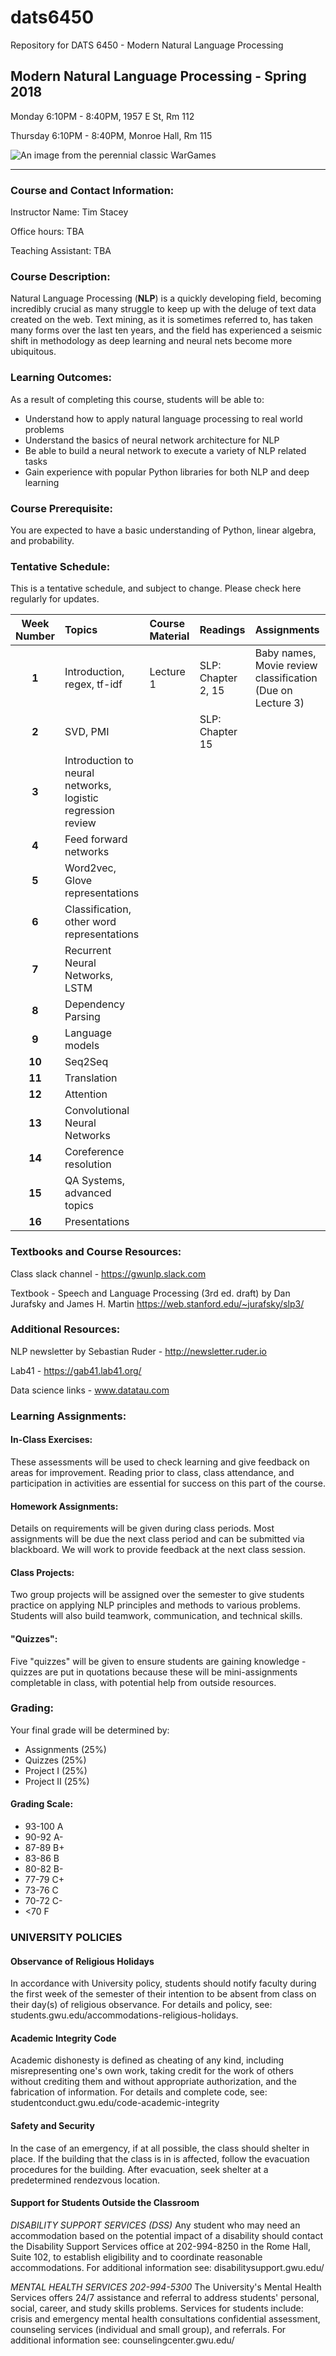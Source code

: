 # dats6450
Repository for DATS 6450 - Modern Natural Language Processing

    
##  Modern Natural Language Processing - Spring 2018
Monday 6:10PM - 8:40PM, 1957 E St, Rm 112

Thursday 6:10PM - 8:40PM, Monroe Hall, Rm 115


![An image from the perennial classic WarGames](https://i.imgur.com/gNya6RL.jpg)


----------

### Course and Contact Information:
Instructor Name: Tim Stacey

Office hours: TBA

Teaching Assistant: TBA

###  Course Description:
Natural Language Processing (**NLP**) is a quickly developing field, becoming incredibly crucial as many struggle to keep up with the deluge of text data created on the web. Text mining, as it is sometimes referred to, has taken many forms over the last ten years, and the field has experienced a seismic shift in methodology as deep learning and neural nets become more ubiquitous. 

### Learning Outcomes:
 As a result of completing this course, students will be able to:
 - Understand how to apply natural language processing to real world problems
 - Understand the basics of neural network architecture for NLP
 - Be able to build a neural network to execute a variety of NLP related tasks
 - Gain experience with popular Python libraries for both NLP and deep learning

### Course Prerequisite:
You are expected to have a basic understanding of Python, linear algebra, and probability.

### Tentative Schedule:
This is a tentative schedule, and subject to change. Please check here regularly for updates.

| Week Number      | Topics           | Course Material  | Readings| Assignments
| :-------------: |:-------------| :-----|:----|:------|
| **1**| Introduction, regex, tf-idf | Lecture 1 | SLP: Chapter 2, 15 | Baby names, Movie review classification (Due on Lecture 3)|
| **2** | SVD, PMI | | SLP: Chapter 15 | |
| **3** | Introduction to neural networks, logistic regression review |     | | |
| **4** | Feed forward networks |    | | |
| **5** | Word2vec, Glove representations |    | | |
| **6** | Classification, other word representations |   | | |
| **7** | Recurrent Neural Networks, LSTM |   | | |
| **8** | Dependency Parsing |    | | |
| **9** | Language models |    | | |
| **10** | Seq2Seq |    | | |
| **11** | Translation |    | |  |
| **12** | Attention |    | | |
| **13** | Convolutional Neural Networks |    | | |
| **14** | Coreference resolution |    | | |
| **15** | QA Systems, advanced topics |    | | |
| **16** | Presentations |    | | |

### Textbooks and Course Resources:
Class slack channel - https://gwunlp.slack.com

Textbook - Speech and Language Processing (3rd ed. draft) by
Dan Jurafsky and James H. Martin https://web.stanford.edu/~jurafsky/slp3/

### Additional Resources:
NLP newsletter by Sebastian Ruder - http://newsletter.ruder.io

Lab41 - https://gab41.lab41.org/

Data science links - www.datatau.com

### Learning Assignments:
#### In-Class Exercises:
 These assessments will be used to check learning and give feedback on areas for improvement. Reading prior to class, class attendance, and participation in activities are essential for success on this part of the course.
#### Homework Assignments:
 Details on requirements will be given during class periods. Most assignments will be due the next class period and can be submitted via blackboard. We will work to provide feedback at the next class session. 
#### Class Projects: 
Two group projects will be assigned over the semester to give students practice on applying NLP principles and methods to various problems. Students will also build teamwork, communication, and technical skills.
#### "Quizzes": 
Five "quizzes" will be given to ensure students are gaining knowledge - quizzes are put in quotations because these will be mini-assignments completable in class, with potential help from outside resources.

### Grading:
Your final grade will be determined by:
 - Assignments (25%) 
 - Quizzes (25%) 
 - Project I (25%) 
 - Project II (25%)

#### Grading Scale:

 - 93-100 A
 - 90-92 A- 
 - 87-89 B+
 - 83-86 B 
 - 80-82 B- 
 - 77-79 C+ 
 - 73-76 C 
 - 70-72 C- 
 - <70 F

###  UNIVERSITY POLICIES
#### Observance of Religious Holidays 
In accordance with University policy, students should notify faculty during the first week of the semester of their intention to be absent from class on their day(s) of religious observance. 
For details and policy, see: students.gwu.edu/accommodations-religious-holidays.

#### Academic Integrity Code
Academic dishonesty is defined as cheating of any kind, including misrepresenting one's own work, taking credit for the work of others without crediting them and without appropriate authorization, and the fabrication of information. 
For details and complete code, see: studentconduct.gwu.edu/code-academic-integrity

#### Safety and Security
In the case of an emergency, if at all possible, the class should shelter in place. If the building that the class is in is affected, follow the evacuation procedures for the building. After evacuation, seek shelter at a predetermined rendezvous location.

#### Support for Students Outside the Classroom
*DISABILITY SUPPORT SERVICES (DSS)*
Any student who may need an accommodation based on the potential impact of a disability should contact the Disability Support Services office at 202-994-8250 in the Rome Hall, Suite 102, to establish eligibility and to coordinate reasonable accommodations. 
For additional information see: disabilitysupport.gwu.edu/

*MENTAL HEALTH SERVICES  202-994-5300*
The University's Mental Health Services offers 24/7 assistance and referral to address students' personal, social, career, and study skills problems. Services for students include: crisis and emergency mental health consultations confidential assessment, counseling services (individual and small group), and referrals. 
For additional information see: counselingcenter.gwu.edu/ 
